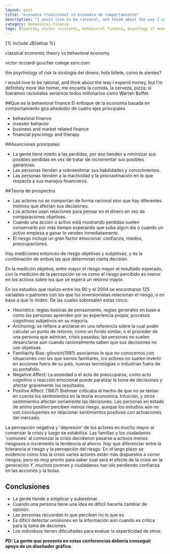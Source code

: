 ```yaml
---
layout: post
title: "economia tradicional vs economia de comportamiento"
description: "I would love to be rational, and think about the way I expend money, but I’m definitely more like homer, me encanta la comida, la cerveza, pizza; si fueramos racionales seriamos todos millonarios como Warren Buffet. "
category: behavioral-finance
tags: [spanish, victor ricciardi, behavioral finance, psycology of money]
---
```

{% include JB/setup %}

classical economic theory vs behavioral economy

victor ricciardi
goucher colege
ssrn.com

the psychology of risk
la sicología del dinero; hola billete, como te sientes?

I would love to be rational, and think about the way I expend money, but I’m definitely more like homer, me encanta la comida, la cerveza, pizza; si fueramos racionales seriamos todos millonarios como Warren Buffet.

##Que es la behavioral finance
El enfoque de la economia basada en comportamiento gira alrededor de cuatro ejes principales
* behavioral finance
* investor behavior
* business and market related finance
* financial pyscology and therapy

##Asunciones principales
* La gente tiene miedo a las perdidas, por eso tienden a minimizar sus posibles perdidas en vez de tratar de incrementar sus posibles ganancias.
* Las personas tienden a sobreestimar sus habilidades y conocimientos.
* Las personas tienden a la inactividad y la procrastinación en lo que respecta a sus manejos financieros.

##Teoria de prospectos
* Las actores no se comportan de forma racional sino que hay diferentes motivos que afectan sus decisiones.
* Los actores usan relaciones para pensar en el dinero en vez de comparaciones objetivas.
* Cuando una acción o activo está mostrando perdidas suelen conservarlo por más tiempo esperando que suba algun día o cuando un activo empieza a ganar lo venden inmediatamente.
* El riesgo incluye un gran factor emocional: confianza, miedos, preocupaciones.

Hay mediciones entonces de riesgo objetivas y subjetivas, y es la combinación de ambas las que determinan cierta decisión.

En la medición objetiva, entre mayor el riesgo mayor el resultado esperado, con la medición de la percepción se ve como el riesgo percibido es menor en los
activos sobre los que se espera un retorno mayor.

En los estudios que realizo entre los 90 y el 2004 se encontraron 125 variables o patrones con los que los inversionistas relacionan el riesgo, o en base a que lo miden.
De las cuales sobresalen estas cinco:

* Heuristics: reglas basicas de pensamiento, reglas generales en base a como las personas aprenden por su experiencia propia; procesos cognitivos subjetivos en su mayoria.
* Anchoring: se refiere a anclarse en una referencia sobre la cual poder calcular un punto de retorno; como un fondo similar, o el proceder de una persona que admiran, crisis pasadas; las personas no suelen desanclarse aún cuando racionalmente saben que sus decisiones no son objetivas.
* Familiarity Bias: gilovich(1981) asociamos lo que no conocemos con situaciones con las que somos familiares, los actores no suelen invertir en acciones fuera de su país, nuevas tecnologias o industrias fuera de su portafolio.
* Negative Affect: La ansiedad o el acto de preocuparse, como acto cognitivo o reacción emocional puede paralizar la toma de decisiones y afectar gravemente los resultados.
* Positive Affect: (1987) Brehmer criticaba el hecho de que no se tenian en cuenta los sentimientos en la teoria economica. Intuición, y otros sentimientos afectan seriamente las decisiones. Las personas en estado de animo positivo perciben menos riesgo, aunque los estudios aún no son concluyentes en relacionar sentimientos positivos con actuaciones del mercado.

La percepción negativa y 'depresión' de los actores es mucho mayor al comenzar la crisis y luego se estabiliza. Las familias y los ciudadanos 'comunes' 
al comenzar la crisis decidieron pasarse a activos menos riesgosos e incremento la tendencia al ahorro. Hay que diferenciar entre la tolerancia al riesgo y la percepción del riesgo. En el largo plazo
se evidencio como tras la crisis varios actores están más dispuestos a correr riesgos; pero es muy pronto para saber cual será el efecto de la crisis en la generación Y, muchos jovenes y ciudadanos han 
ido perdiendo confianza en las acciones y la bolsa.


## Conclusiones
* La gente tiende a simplicar y subestimar.
* Cuando una persona tiene una idea es dificil hacerla cambiar de opinión.
* Las personas recuerdan lo que perciben no lo que es.
* Es dificil detectar omisiones en la información aún cuando es critica para la toma de deciones.
* Los individuos tienen dificultades para evaluar la experticidad de otros.

**PD: La gente que presenta en estas conferencias debería conseguir apoyo de un diseñador gráfico.**
